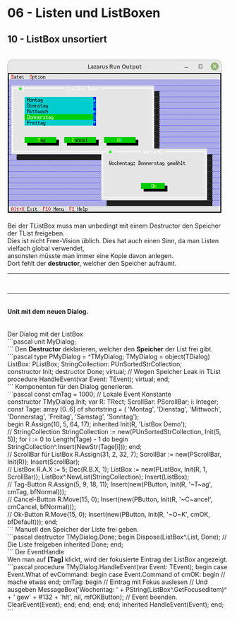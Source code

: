 # 06 - Listen und ListBoxen
## 10 - ListBox unsortiert
<br>
<img src="image.png" alt="Selfhtml"><br><br>
Bei der TListBox muss man unbedingt mit einem Destructor den Speicher der TList freigeben.<br>
Dies ist nicht Free-Vision üblich. Dies hat auch einen Sinn, da man Listen vielfach global verwendet, <br>
ansonsten müsste man immer eine Kopie davon anlegen.<br>
Dort fehlt der <b>destructor</b>, welcher den Speicher aufräumt.<br>
<hr><br>
<hr><br>
<b>Unit mit dem neuen Dialog.</b><br>
<br><br>
Der Dialog mit der ListBox<br>
```pascal
unit MyDialog;
<br>
```
Den <b>Destructor</b> deklarieren, welcher den <b>Speicher</b> der List frei gibt.<br>
```pascal
type
  PMyDialog = ^TMyDialog;
  TMyDialog = object(TDialog)
    ListBox: PListBox;
    StringCollection: PUnSortedStrCollection;
<br>
    constructor Init;
    destructor Done; virtual;  // Wegen Speicher Leak in TList
    procedure HandleEvent(var Event: TEvent); virtual;
  end;
<br>
```
Komponenten für den Dialog generieren.<br>
```pascal
const
  cmTag = 1000;  // Lokale Event Konstante
<br>
constructor TMyDialog.Init;
var
  R: TRect;
  ScrollBar: PScrollBar;
  i: Integer;
const
  Tage: array [0..6] of shortstring = (
    'Montag', 'Dienstag', 'Mittwoch', 'Donnerstag', 'Freitag', 'Samstag', 'Sonntag');
<br>
begin
  R.Assign(10, 5, 64, 17);
  inherited Init(R, 'ListBox Demo');
<br>
  // StringCollection
  StringCollection := new(PUnSortedStrCollection, Init(5, 5));
  for i := 0 to Length(Tage) - 1 do begin
    StringCollection^.Insert(NewStr(Tage[i]));
  end;
<br>
  // ScrollBar für ListBox
  R.Assign(31, 2, 32, 7);
  ScrollBar := new(PScrollBar, Init(R));
  Insert(ScrollBar);
<br>
  // ListBox
  R.A.X := 5;
  Dec(R.B.X, 1);
  ListBox := new(PListBox, Init(R, 1, ScrollBar));
  ListBox^.NewList(StringCollection);
  Insert(ListBox);
<br>
  // Tag-Button
  R.Assign(5, 9, 18, 11);
  Insert(new(PButton, Init(R, '~T~ag', cmTag, bfNormal)));
<br>
  // Cancel-Button
  R.Move(15, 0);
  Insert(new(PButton, Init(R, '~C~ancel', cmCancel, bfNormal)));
<br>
  // Ok-Button
  R.Move(15, 0);
  Insert(new(PButton, Init(R, '~O~K', cmOK, bfDefault)));
end;
<br>
```
Manuell den Speicher der Liste frei geben.<br>
```pascal
destructor TMyDialog.Done;
begin
  Dispose(ListBox^.List, Done); // Die Liste freigeben
  inherited Done;
end;
<br>
```
Der EventHandle<br>
Wen man auf <b>[Tag]</b> klickt, wird der fokusierte Eintrag der ListBox angezeigt.<br>
```pascal
procedure TMyDialog.HandleEvent(var Event: TEvent);
begin
  case Event.What of
    evCommand: begin
      case Event.Command of
        cmOK: begin
          // mache etwas
        end;
        cmTag: begin
          // Eintrag mit Fokus auslesen
          // Und ausgeben
          MessageBox('Wochentag: ' + PString(ListBox^.GetFocusedItem)^ + ' gew' + #132 + 'hlt', nil, mfOKButton);
          // Event beenden.
          ClearEvent(Event);
        end;
      end;
    end;
  end;
  inherited HandleEvent(Event);
end;
<br>
```
<br>
